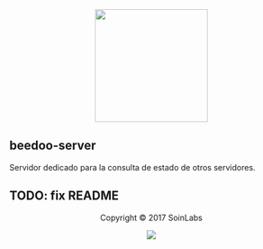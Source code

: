 <!-- ![Banner](http://pre05.deviantart.net/feec/th/pre/f/2013/265/9/6/bee_doo_by_draco_glaciena-d6nf79h.jpg) -->
<img src="http://pre05.deviantart.net/feec/th/pre/f/2013/265/9/6/bee_doo_by_draco_glaciena-d6nf79h.jpg" width="200" height="200" style="display:block;margin-left:auto;margin-right:auto"/>

## beedoo-server
Servidor dedicado para la consulta de estado de otros servidores.
## TODO: fix README

<p align="center">
	Copyright &copy; 2017 SoinLabs
</p>
<p align="center">
	<a href="http://www.apache.org/licenses/LICENSE-2.0">
		<img src="https://img.shields.io/badge/License-Apache_2.0-blue.svg"/>
	</a>
</p>